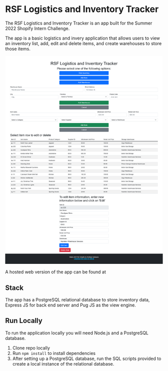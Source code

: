 # RSF Logistics and Inventory Tracker
The RSF Logistics and Inventory Tracker is an app built for the Summer 2022 Shopify Intern Challenge. 

The app is a basic logistics and invery application that allows users to view an inventory list, add, edit and delete items, and create warehouses to store those items. 

![App Screenshot](public/images/page-screenshot.png "App Screenshot")

A hosted web version of the app can be found at 

## Stack
The app has a PostgreSQL relational database to store inventory data, Express JS for back end server and Pug JS as the view engine. 

## Run Locally
To run the application locally you will need Node.js and a PostgreSQL database. 

1. Clone repo locally
2. Run `npm install` to install dependencies
3. After setting up a PostgreSQL database, run the SQL scripts provided to create a local instance of the relational database. 
